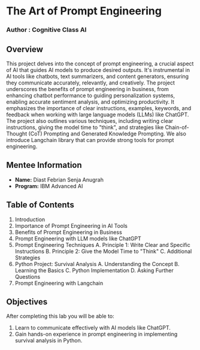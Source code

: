 # The Art of Prompt Engineering
### **Author : Cognitive Class AI**

## Overview
This project delves into the concept of prompt engineering, a crucial aspect of AI that guides AI models to produce desired outputs. It's instrumental in AI tools like chatbots, text summarizers, and content generators, ensuring they communicate accurately, relevantly, and creatively. The project underscores the benefits of prompt engineering in business, from enhancing chatbot performance to guiding personalization systems, enabling accurate sentiment analysis, and optimizing productivity. It emphasizes the importance of clear instructions, examples, keywords, and feedback when working with large language models (LLMs) like ChatGPT. The project also outlines various techniques, including writing clear instructions, giving the model time to "think", and strategies like Chain-of-Thought (CoT) Prompting and Generated Knowledge Prompting. We also introduce Langchain library that can provide strong tools for prompt engineering.

## Mentee Information
- **Name:** Diast Febrian Senja Anugrah
- **Program:** IBM Advanced AI

## Table of Contents
1. Introduction
2. Importance of Prompt Engineering in AI Tools
3. Benefits of Prompt Engineering in Business
4. Prompt Engineering with LLM models like ChatGPT
5. Prompt Engineering Techniques
    A. Principle 1: Write Clear and Specific Instructions
    B. Principle 2: Give the Model Time to "Think"
    C. Additional Strategies
6. Python Project: Survival Analysis
    A. Understanding the Concept
    B. Learning the Basics
    C. Python Implementation
    D. Asking Further Questions
7. Prompt Engineering with Langchain

## Objectives
After completing this lab you will be able to:
1. Learn to communicate effectively with AI models like ChatGPT.
2. Gain hands-on experience in prompt engineering in implementing survival analysis in Python.

